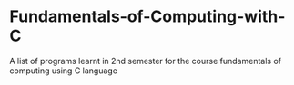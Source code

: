 # Fundamentals-of-Computing-with-C
A list of programs learnt in 2nd semester for the course fundamentals of computing using C language
